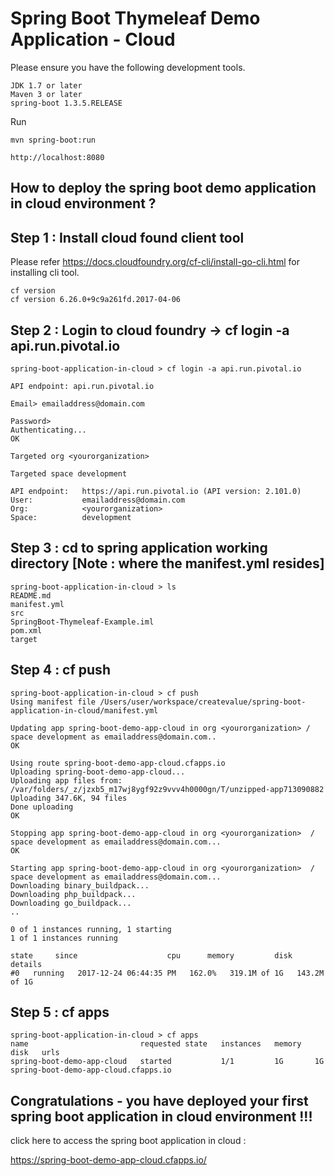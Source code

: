 # Spring Boot Thymeleaf Demo Application - Cloud

Please ensure you have the following development tools.

    JDK 1.7 or later
    Maven 3 or later
    spring-boot 1.3.5.RELEASE

Run

    mvn spring-boot:run

    http://localhost:8080

## How to deploy the spring boot demo application in cloud environment ?

## Step 1 : Install cloud found client tool 

Please refer https://docs.cloudfoundry.org/cf-cli/install-go-cli.html for installing cli tool.
```
cf version
cf version 6.26.0+9c9a261fd.2017-04-06
```
## Step 2 : Login to cloud foundry -> cf login -a api.run.pivotal.io
```
spring-boot-application-in-cloud > cf login -a api.run.pivotal.io

API endpoint: api.run.pivotal.io

Email> emailaddress@domain.com

Password>
Authenticating...
OK

Targeted org <yourorganization>

Targeted space development

API endpoint:   https://api.run.pivotal.io (API version: 2.101.0)
User:           emailaddress@domain.com
Org:            <yourorganization>
Space:          development
```
## Step 3 : cd to spring application working directory  [Note : where the manifest.yml resides]
```
spring-boot-application-in-cloud > ls
README.md
manifest.yml
src
SpringBoot-Thymeleaf-Example.iml
pom.xml
target
```
## Step 4 : cf push
```
spring-boot-application-in-cloud > cf push
Using manifest file /Users/user/workspace/createvalue/spring-boot-application-in-cloud/manifest.yml

Updating app spring-boot-demo-app-cloud in org <yourorganization> / space development as emailaddress@domain.com..
OK

Using route spring-boot-demo-app-cloud.cfapps.io
Uploading spring-boot-demo-app-cloud...
Uploading app files from: /var/folders/_z/jzxb5_m17wj8ygf92z9vvv4h0000gn/T/unzipped-app713090882
Uploading 347.6K, 94 files
Done uploading
OK

Stopping app spring-boot-demo-app-cloud in org <yourorganization>  / space development as emailaddress@domain.com...
OK

Starting app spring-boot-demo-app-cloud in org <yourorganization>  / space development as emailaddress@domain.com...
Downloading binary_buildpack...
Downloading php_buildpack...
Downloading go_buildpack...
..

0 of 1 instances running, 1 starting
1 of 1 instances running

state     since                    cpu      memory         disk           details
#0   running   2017-12-24 06:44:35 PM   162.0%   319.1M of 1G   143.2M of 1G
```
## Step 5 : cf apps
```
spring-boot-application-in-cloud > cf apps
name                         requested state   instances   memory   disk   urls
spring-boot-demo-app-cloud   started           1/1         1G       1G     spring-boot-demo-app-cloud.cfapps.io
```
## Congratulations - you have deployed your first spring boot application in cloud environment !!!

click here to access the spring boot application in cloud : 

https://spring-boot-demo-app-cloud.cfapps.io/

